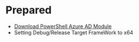 ﻿# Prepared
-  [ Download PowerShell Azure AD Module ](https://www.microsoft.com/zh-tw/download/details.aspx?id=41950)
- Setting Debug/Release Target FrameWork to x64